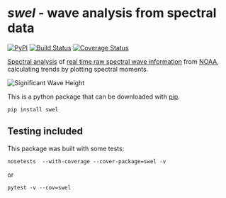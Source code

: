 # _swel_ - wave analysis from spectral data
[![PyPI](https://img.shields.io/pypi/v/swel.svg?maxAge=2592000?style=plastic)](https://pypi.python.org/pypi/swel)
[![Build Status](https://travis-ci.org/noah-de/swel.svg?branch=master)](https://travis-ci.org/noah-de/swel)
[![Coverage Status](https://coveralls.io/repos/github/noah-de/swel/badge.svg?branch=master)](https://coveralls.io/github/noah-de/swel?branch=master)

[Spectral analysis](https://upcommons.upc.edu/bitstream/handle/2099.1/6034/06.pdf?sequence=7) of [real time raw spectral wave information](https://www.ndbc.noaa.gov/data_spec.shtml) from [NOAA](https://www.ndbc.noaa.gov/), calculating trends by plotting spectral moments.

![Significant Wave Height](https://github.com/noah-de/surf-report/blob/master/References/SWH.png)

This is a python package that can be downloaded with [pip](https://pypi.org/project/swel/).
    
    pip install swel

## Testing included
This package was built with some tests:

    nosetests  --with-coverage --cover-package=swel -v

or
    
    pytest -v --cov=swel
